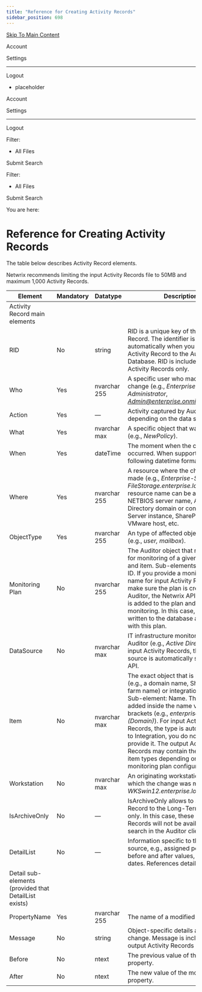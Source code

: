 ```yaml
---
title: "Reference for Creating Activity Records"
sidebar_position: 698
---
```


[Skip To Main Content](#)

Account

Settings

---

Logout

* placeholder

Account

Settings

---

Logout

Filter: 

* All Files

Submit Search

Filter: 

* All Files

Submit Search

You are here:

# Reference for Creating Activity Records

The table below describes Activity Record elements.

Netwrix recommends limiting the input Activity Records file to 50MB and maximum 1,000 Activity Records.

| Element | Mandatory | Datatype | Description |
| --- | --- | --- | --- |
| Activity Record main elements | | | |
| RID | No | string | RID is a unique key of the Activity Record.  The identifier is created automatically when you write an Activity Record to the Audit Database. RID is included in output Activity Records only. |
| Who | Yes | nvarchar 255 | A specific user who made the change (e.g., *Enterprise Administrator*, *Admin@enterprise.onmicrosoft.com*). |
| Action | Yes | — | Activity captured by Auditor (varies depending on the data source): |
| What | Yes | nvarchar  max | A specific object that was changed (e.g., *NewPolicy*). |
| When | Yes | dateTime | The moment when the change occurred. When supports the following datetime formats: |
| Where | Yes | nvarchar 255 | A resource where the change was made (e.g., *Enterprise-SQL*, *FileStorage.enterprise.local*). The resource name can be a FQDN or NETBIOS server name, Active Directory domain or container, SQL Server instance, SharePoint farm, VMware host, etc. |
| ObjectType | Yes | nvarchar 255 | An type of affected object or its class (e.g., *user, mailbox*). |
| Monitoring Plan | No | nvarchar 255 | The Auditor object that responsible for monitoring of a given data source and item.  Sub-elements: Name and ID.  If you provide a monitoring plan name for input Activity Records, make sure the plan is created in Auditor, the Netwrix API data source is added to the plan and enabled for monitoring. In this case, data will be written to the database associated with this plan. |
| DataSource | No | nvarchar  max | IT infrastructure monitored with Auditor (e.g., *Active Directory*).  For input Activity Records, the data source is automatically set to Netwrix API. |
| Item | No | nvarchar  max | The exact object that is monitored (e.g., a domain name, SharePoint farm name) or integration name.  Sub-element: Name.  The item type is added inside the name value in brackets (e.g., *enterprise.local (Domain)*). For input Activity Records, the type is automatically set to Integration, you do not need to provide it. The output Activity Records may contain the following item types depending on the monitoring plan configuration:   |  |  | | --- | --- | | * AD container | * NetApp | | * Computer | * Office 365 tenant | | * Domain | * Oracle Database instance | | * EMC Isilon | * SharePoint farm | | * Dell VNX/VNXe | * SQL Server instance | | * Integration | * VMware ESX/ESXi/vCenter | | * IP range | * Windows file share |   If you provide an item name for input Activity Records, make sure this item is included in the monitoring plan within the Netwrix API data source. If you specify an item that does not exist, data will be written to the plan's database anyway but will not be available for search using the Item filter. |
| Workstation | No | nvarchar  max | An originating workstation from which the change was made (e.g., *WKSwin12.enterprise.local*). |
| IsArchiveOnly | No | — | IsArchiveOnly allows to save Activity Record to the Long-Term Archive only. In this case, these Activity Records will not be available for search in the Auditor client. |
| DetailList | No | — | Information specific to the data source, e.g., assigned permissions, before and after values, start and end dates. References details. |
| Detail sub-elements (provided that DetailList exists) | | | |
| PropertyName | Yes | nvarchar 255 | The name of a modified property. |
| Message | No | string | Object-specific details about the change.  Message is included in output Activity Records only. |
| Before | No | ntext | The previous value of the modified property. |
| After | No | ntext | The new value of the modified property. |